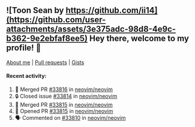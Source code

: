 ## ![Toon Sean by https://github.com/ii14](https://github.com/user-attachments/assets/3e375adc-98d8-4e9c-b362-9e2ebfaf8ee5) Hey there, welcome to my profile! 👋

[About me](https://seandewar.github.io/)
 | [Pull requests](https://github.com/search?p=1&q=author%3Aseandewar+is%3Apr)
 | [Gists](https://gist.github.com/seandewar)

#### Recent activity:

<!--START_SECTION:activity-->
1. 🎉 Merged PR [#33816](https://github.com/neovim/neovim/pull/33816) in [neovim/neovim](https://github.com/neovim/neovim)
2. 🔒 Closed issue [#33814](https://github.com/neovim/neovim/issues/33814) in [neovim/neovim](https://github.com/neovim/neovim)
3. 🎉 Merged PR [#33815](https://github.com/neovim/neovim/pull/33815) in [neovim/neovim](https://github.com/neovim/neovim)
4. 💪 Opened PR [#33815](https://github.com/neovim/neovim/pull/33815) in [neovim/neovim](https://github.com/neovim/neovim)
5. 🗣 Commented on [#33810](https://github.com/neovim/neovim/pull/33810#issuecomment-2848592543) in [neovim/neovim](https://github.com/neovim/neovim)
<!--END_SECTION:activity-->

